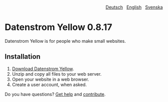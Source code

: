 <p align="right" role="navigation"><a href="README-de.md">Deutsch</a> &nbsp; <a href="README.md">English</a> &nbsp; <a href="README-sv.md">Svenska</a></p>

# Datenstrom Yellow 0.8.17

Datenstrom Yellow is for people who make small websites.

## Installation

1. [Download Datenstrom Yellow](https://github.com/datenstrom/yellow/archive/master.zip).
2. Unzip and copy all files to your web server.
3. Open your website in a web browser.
4. Create a user account, when asked.

Do you have questions? [Get help](https://datenstrom.se/yellow/help/) and [contribute](https://datenstrom.se/yellow/help/contributing-guidelines).

